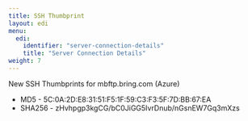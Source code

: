 ```yaml
---
title: SSH Thumbprint
layout: edi
menu:
  edi:
    identifier: "server-connection-details"
    title: "Server Connection Details"
weight: 7
---
```


New SSH Thumbprints for mbftp.bring.com (Azure)

- MD5 - 5C:0A:2D:E8:31:51:F5:1F:59:C3:F3:5F:7D:BB:67:EA
- SHA256 - zHvhpgp3kgCG/bC0JiGG5IvrDnub/nGsnEW7Gq3mXzs

